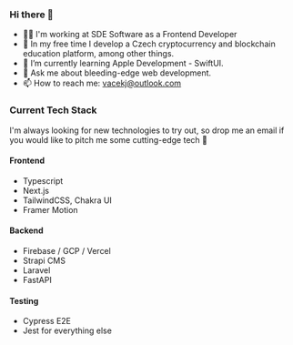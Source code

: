 ### Hi there 👋

- 💪🏻  I'm working at SDE Software as a Frontend Developer
- 🔭  In my free time I develop a Czech cryptocurrency and blockchain education platform, among other things.
- 🌱  I’m currently learning Apple Development - SwiftUI.
- 💬  Ask me about bleeding-edge web development.
- 📫  How to reach me: vacekj@outlook.com

### Current Tech Stack
I'm always looking for new technologies to try out, so drop me an email if you would like to pitch me some cutting-edge tech 🔪
#### Frontend
- Typescript
- Next.js
- TailwindCSS, Chakra UI
- Framer Motion

#### Backend
- Firebase / GCP / Vercel
- Strapi CMS
- Laravel
- FastAPI

#### Testing
- Cypress E2E
- Jest for everything else
